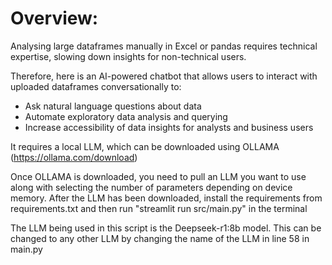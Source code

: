 # Overview:
Analysing large dataframes manually in Excel or pandas requires technical expertise, slowing down insights for non-technical users.

Therefore, here is an AI-powered chatbot that allows users to interact with uploaded dataframes conversationally to:
- Ask natural language questions about data
- Automate exploratory data analysis and querying
- Increase accessibility of data insights for analysts and business users


It requires a local LLM, which can be downloaded using OLLAMA (https://ollama.com/download)

Once OLLAMA is downloaded, you need to pull an LLM you want to use along with selecting the number of parameters depending on device memory.
After the LLM has been downloaded, install the requirements from requirements.txt and then run "streamlit run src/main.py" in the terminal

The LLM being used in this script is the Deepseek-r1:8b model. This can be changed to any other LLM by changing the name of the LLM in line 58 in main.py
